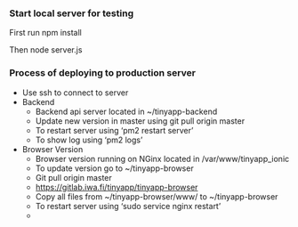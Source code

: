 ### Start local server for testing
First run npm install 

Then node server.js



### Process of deploying to production server
- Use ssh to connect to server
- Backend
    * Backend api server located in ~/tinyapp-backend
    * Update new version in master using git pull origin master
    * To restart server using  ‘pm2 restart server’
    * To show log using ‘pm2 logs’
- Browser Version
    * Browser version running on NGinx located in /var/www/tinyapp_ionic 
    * To update version go to ~/tinyapp-browser
    * Git pull origin master
    * https://gitlab.iwa.fi/tinyapp/tinyapp-browser
    * Copy all files from ~/tinyapp-browser/www/ to ~/tinyapp-browser
    * To restart server using ‘sudo service nginx restart’
    * 